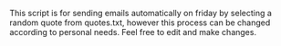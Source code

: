 This script is for sending emails automatically on friday by selecting a random quote from quotes.txt, however this process can be changed according to personal needs.
Feel free to edit and make changes.
